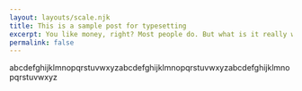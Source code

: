```yaml
---
layout: layouts/scale.njk
title: This is a sample post for typesetting
excerpt: You like money, right? Most people do. But what is it really worth? Usually, it will buy the goods and services that you expect. 
permalink: false
---
```


<p class="break-all">abcdefghijklmnopqrstuvwxyzabcdefghijklmnopqrstuvwxyzabcdefghijklmnopqrstuvwxyz</p>


